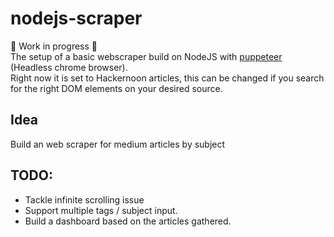 # nodejs-scraper

🚀 Work in progress 🚀  
The setup of a basic webscraper build on NodeJS with [puppeteer](https://github.com/GoogleChrome/puppeteer) (Headless chrome browser).  
Right now it is set to Hackernoon articles, this can be changed if you search for the right DOM elements on your desired source.

## Idea

Build an web scraper for medium articles by subject

## TODO:

-   Tackle infinite scrolling issue
-   Support multiple tags / subject input.
-   Build a dashboard based on the articles gathered.
